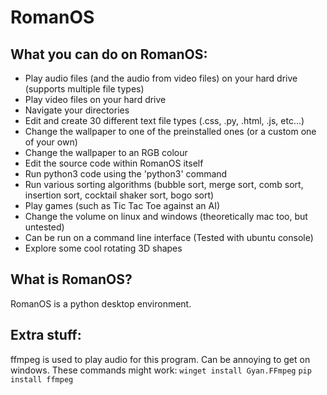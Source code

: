 # RomanOS

## What you can do on RomanOS:
- Play audio files (and the audio from video files) on your hard drive (supports multiple file types)
- Play video files on your hard drive
- Navigate your directories
- Edit and create 30 different text file types (.css, .py, .html, .js, etc...)
- Change the wallpaper to one of the preinstalled ones (or a custom one of your own)
- Change the wallpaper to an RGB colour
- Edit the source code within RomanOS itself
- Run python3 code using the 'python3' command
- Run various sorting algorithms (bubble sort, merge sort, comb sort, insertion sort, cocktail shaker sort, bogo sort)
- Play games (such as Tic Tac Toe against an AI)
- Change the volume on linux and windows (theoretically mac too, but untested)
- Can be run on a command line interface (Tested with ubuntu console)
- Explore some cool rotating 3D shapes  

## What is RomanOS?

RomanOS is a python desktop environment.

## Extra stuff:
ffmpeg is used to play audio for this program. Can be annoying to get on windows.
These commands might work:
```winget install Gyan.FFmpeg```
```pip install ffmpeg```
